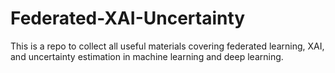 # Federated-XAI-Uncertainty
This is a repo to collect all useful materials covering federated learning, XAI, and uncertainty estimation in machine learning and deep learning. 
